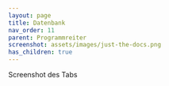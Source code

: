 ```yaml
---
layout: page
title: Datenbank
nav_order: 11
parent: Programmreiter
screenshot: assets/images/just-the-docs.png
has_children: true
---
```


Screenshot des Tabs